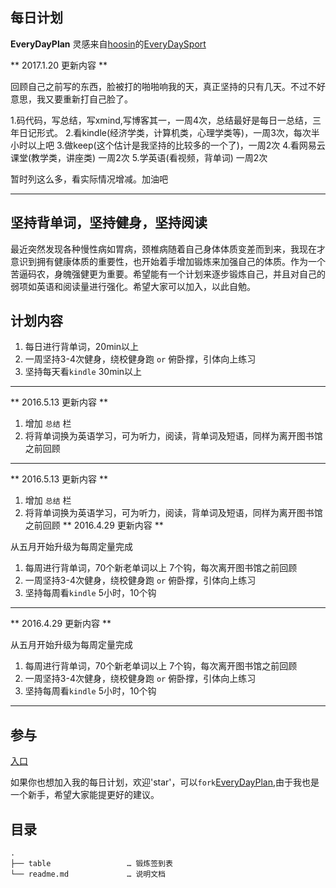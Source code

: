 ## 每日计划

**EveryDayPlan** 灵感来自[hoosin](https://github.com/hoosin)的[EveryDaySport](https://github.com/hoosin/EveryDaySport)

** 2017.1.20 更新内容 **

回顾自己之前写的东西，脸被打的啪啪响我的天，真正坚持的只有几天。不过不好意思，我又要重新打自己脸了。

1.码代码，写总结，写xmind,写博客其一，一周4次，总结最好是每日一总结，三年日记形式。
2.看kindle(经济学类，计算机类，心理学类等)，一周3次，每次半小时以上吧
3.做keep(这个估计是我坚持的比较多的一个了)，一周2次
4.看网易云课堂(教学类，讲座类) 一周2次
5.学英语(看视频，背单词) 一周2次

暂时列这么多，看实际情况增减。加油吧


--------

## 坚持背单词，坚持健身，坚持阅读 
最近突然发现各种慢性病如胃病，颈椎病随着自己身体体质变差而到来，我现在才意识到拥有健康体质的重要性，也开始着手增加锻炼来加强自己的体质。作为一个苦逼码农，身魄强健更为重要。希望能有一个计划来逐步锻炼自己，并且对自己的弱项如英语和阅读量进行强化。希望大家可以加入，以此自勉。

## 计划内容

1. 每日进行背单词，20min以上
2. 一周坚持3-4次健身，绕校健身跑 `or` 俯卧撑，引体向上练习
3. 坚持每天看`kindle` 30min以上

-----------------------

** 2016.5.13 更新内容 **


1. 增加 `总结` 栏
2. 将背单词换为英语学习，可为听力，阅读，背单词及短语，同样为离开图书馆之前回顾

----------------------

** 2016.5.13 更新内容 **


1. 增加 `总结` 栏
2. 将背单词换为英语学习，可为听力，阅读，背单词及短语，同样为离开图书馆之前回顾
** 2016.4.29 更新内容 **


从五月开始升级为每周定量完成

1. 每周进行背单词，70个新老单词以上 7个钩，每次离开图书馆之前回顾
2. 一周坚持3-4次健身，绕校健身跑 `or` 俯卧撑，引体向上练习
3. 坚持每周看`kindle` 5小时，10个钩

----------------------

** 2016.4.29 更新内容 **


从五月开始升级为每周定量完成

1. 每周进行背单词，70个新老单词以上 7个钩，每次离开图书馆之前回顾
2. 一周坚持3-4次健身，绕校健身跑 `or` 俯卧撑，引体向上练习
3. 坚持每周看`kindle` 5小时，10个钩

----------------------



## 参与

[入口](https://github.com/zjbao123/EveryDayPlan)


如果你也想加入我的每日计划，欢迎'star'，可以`fork`[EveryDayPlan](https://github.com/zjbao123/EveryDayPlan/tree/master),由于我也是一个新手，希望大家能提更好的建议。

## 目录

```
.
├── table                 … 锻炼签到表
└── readme.md             … 说明文档
```
